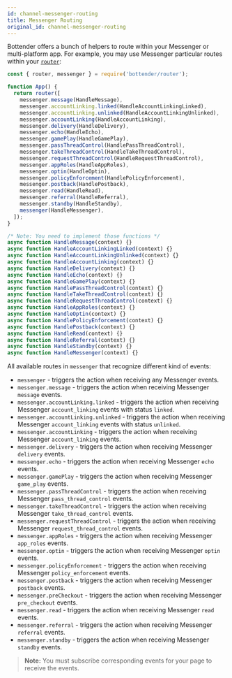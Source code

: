 ```yaml
---
id: channel-messenger-routing
title: Messenger Routing
original_id: channel-messenger-routing
---
```


Bottender offers a bunch of helpers to route within your Messenger or multi-platform app. For example, you may use Messenger particular routes within your [`router`](the-basics-routing.md):

```js
const { router, messenger } = require('bottender/router');

function App() {
  return router([
    messenger.message(HandleMessage),
    messenger.accountLinking.linked(HandleAccountLinkingLinked),
    messenger.accountLinking.unlinked(HandleAccountLinkingUnlinked),
    messenger.accountLinking(HandleAccountLinking),
    messenger.delivery(HandleDelivery),
    messenger.echo(HandleEcho),
    messenger.gamePlay(HandleGamePlay),
    messenger.passThreadControl(HandlePassThreadControl),
    messenger.takeThreadControl(HandleTakeThreadControl),
    messenger.requestThreadControl(HandleRequestThreadControl),
    messenger.appRoles(HandleAppRoles),
    messenger.optin(HandleOptin),
    messenger.policyEnforcement(HandlePolicyEnforcement),
    messenger.postback(HandlePostback),
    messenger.read(HandleRead),
    messenger.referral(HandleReferral),
    messenger.standby(HandleStandby),
    messenger(HandleMessenger),
  ]);
}

/* Note: You need to implement those functions */
async function HandleMessage(context) {}
async function HandleAccountLinkingLinked(context) {}
async function HandleAccountLinkingUnlinked(context) {}
async function HandleAccountLinking(context) {}
async function HandleDelivery(context) {}
async function HandleEcho(context) {}
async function HandleGamePlay(context) {}
async function HandlePassThreadControl(context) {}
async function HandleTakeThreadControl(context) {}
async function HandleRequestThreadControl(context) {}
async function HandleAppRoles(context) {}
async function HandleOptin(context) {}
async function HandlePolicyEnforcement(context) {}
async function HandlePostback(context) {}
async function HandleRead(context) {}
async function HandleReferral(context) {}
async function HandleStandby(context) {}
async function HandleMessenger(context) {}
```

All available routes in `messenger` that recognize different kind of events:

- `messenger` - triggers the action when receiving any Messenger events.
- `messenger.message` - triggers the action when receiving Messenger `message` events.
- `messenger.accountLinking.linked` - triggers the action when receiving Messenger `account_linking` events with status `linked`.
- `messenger.accountLinking.unlinked` - triggers the action when receiving Messenger `account_linking` events with status `unlinked`.
- `messenger.accountLinking` - triggers the action when receiving Messenger `account_linking` events.
- `messenger.delivery` - triggers the action when receiving Messenger `delivery` events.
- `messenger.echo` - triggers the action when receiving Messenger `echo` events.
- `messenger.gamePlay` - triggers the action when receiving Messenger `game_play` events.
- `messenger.passThreadControl` - triggers the action when receiving Messenger `pass_thread_control` events.
- `messenger.takeThreadControl` - triggers the action when receiving Messenger `take_thread_control` events.
- `messenger.requestThreadControl` - triggers the action when receiving Messenger `request_thread_control` events.
- `messenger.appRoles` - triggers the action when receiving Messenger `app_roles` events.
- `messenger.optin` - triggers the action when receiving Messenger `optin` events.
- `messenger.policyEnforcement` - triggers the action when receiving Messenger `policy_enforcement` events.
- `messenger.postback` - triggers the action when receiving Messenger `postback` events.
- `messenger.preCheckout` - triggers the action when receiving Messenger `pre_checkout` events.
- `messenger.read` - triggers the action when receiving Messenger `read` events.
- `messenger.referral` - triggers the action when receiving Messenger `referral` events.
- `messenger.standby` - triggers the action when receiving Messenger `standby` events.

> **Note:** You must subscribe corresponding events for your page to receive the events.
